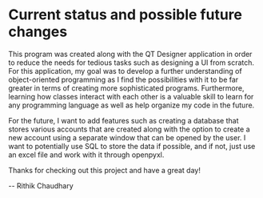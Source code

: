 # Current status and possible future changes
This program was created along with the QT Designer application in order to reduce the needs for tedious tasks such as designing a UI from scratch. For this application, my goal was to develop a further understanding of object-oriented programming as I find the possibilities with it to be far greater in terms of creating more sophisticated programs. Furthermore, learning how classes interact with each other is a valuable skill to learn for any programming language as well as help organize my code in the future.

For the future, I want to add features such as creating a database that stores various accounts that are created along with the option to create a new account using a separate window that can be opened by the user. I want to potentially use SQL to store the data if possible, and if not, just use an excel file and work with it through openpyxl.

Thanks for checking out this project and have a great day!

-- Rithik Chaudhary

